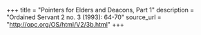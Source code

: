 +++
title = "Pointers for Elders and Deacons, Part 1"
description = "Ordained Servant 2 no. 3 (1993): 64-70"
source_url = "http://opc.org/OS/html/V2/3b.html"
+++
